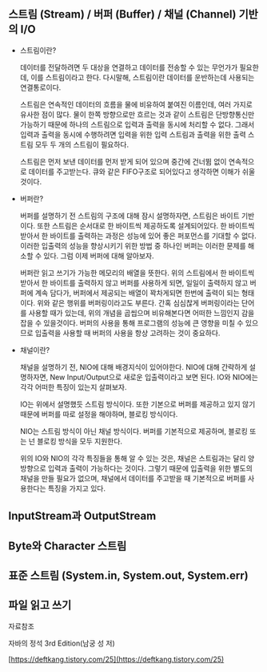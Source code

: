 ## 스트림 (Stream) / 버퍼 (Buffer) / 채널 (Channel) 기반의 I/O

- 스트림이란?

  데이터를 전달하려면 두 대상을 연결하고 데이터를 전송할 수 있는 무언가가 필요한데, 이를 스트림이라고 한다. 다시말해, 스트림이란 데이터를 운반하는데 사용되는 연결통로이다.

  스트림은 연속적인 데이터의 흐름을 물에 비유하여 붙여진 이름인데, 여러 가지로 유사한 점이 많다. 물이 한쪽 방향으로만 흐르는 것과 같이 스트림은 단방향통신만 가능하기 때문에 하나의 스트림으로 입력과 출력을 동시에 처리할 수 없다. 그래서 입력과 출력을 동시에 수행하려면 입력을 위한 입력 스트림과 출력을 위한 출력 스트림 모두 두 개의 스트림이 필요하다.

  스트림은 먼저 보낸 데이터를 먼저 받게 되어 있으며 중간에 건너뜀 없이 연속적으로 데이터를 주고받는다. 큐와 같은 FIFO구조로 되어있다고 생각하면 이해가 쉬울 것이다.

- 버퍼란?

  버퍼를 설명하기 전 스트림의 구조에 대해 잠시 설명하자면, 스트림은 바이트 기반이다. 또한 스트림은 순서대로 한 바이트씩 제공하도록 설계되어있다. 한 바이트씩 받아서 한 바이트를 출력하는 과정은 성능에 있어 좋은 퍼포먼스를 기대할 수 없다. 이러한 입출력의 성능을 향상시키기 위한 방법 중 하나인 버퍼는 이러한 문제를 해소할 수 있다. 그럼 이제 버퍼에 대해 알아보자.

  버퍼란 읽고 쓰기가 가능한 메모리의 배열을 뜻한다. 위의 스트림에서 한 바이트씩 받아서 한 바이트를 출력하지 않고 버퍼를 사용하게 되면, 일일이 출력하지 않고 버퍼에 계속 담다가, 버퍼에서 제공되는 배열이 꽉차게되면 한번에 출력이 되는 형태이다. 위와 같은 행위를 버퍼링이라고도 부른다. 간혹 심심찮게 버퍼링이라는 단어를 사용할 때가 있는데, 위의 개념을 곱씹으며 비유해본다면 어떠한 느낌인지 감을 잡을 수 있을것이다. 버퍼의 사용을 통해 프로그램의 성능에 큰 영향을 미칠 수 있으므로 입출력을 사용할 때 버퍼의 사용을 항상 고려하는 것이 중요하다.

- 채널이란?

  채널을 설명하기 전, NIO에 대해 배경지식이 있어야한다. NIO에 대해 간략하게 설명하자면, New Input/Output으로 새로운 입출력이라고 보면 된다. IO와 NIO에는 각각 어떠한 특징이 있는지 살펴보자.

  IO는 위에서 설명했듯 스트림 방식이다. 또한 기본으로 버퍼를 제공하고 있지 않기 때문에 버퍼를 따로 설정을 해야하며, 블로킹 방식이다.

  NIO는 스트림 방식이 아닌 채널 방식이다. 버퍼를 기본적으로 제공하며, 블로킹 또는 넌 블로킹 방식을 모두 지원한다.

  위의 IO와 NIO의 각각 특징들을 통해 알 수 있는 것은, 채널은 스트림과는 달리 양방향으로 입력과 출력이 가능하다는 것이다. 그렇기 때문에 입출력을 위한 별도의 채널을 만들 필요가 없으며, 채널에서 데이터를 주고받을 때 기본적으로 버퍼를 사용한다는 특징을 가지고 있다.

## InputStream과 OutputStream

## Byte와 Character 스트림

## 표준 스트림 (System.in, System.out, System.err)

## 파일 읽고 쓰기

자료참조

자바의 정석 3rd Edition(남궁 성 저)

[https://deftkang.tistory.com/25](https://deftkang.tistory.com/25)